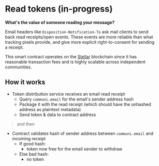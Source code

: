 # Read tokens (in-progress)

**What's the value of someone reading your message?**

Email headers like `Disposition-Notification-To` ask mail clients to send back read receipts/open events. These events are more reliable than what tracking pixels provide, and give more explicit right-to-consent for sending a receipt.

This smart contract operates on the [Stellar](https://stellar.org/) blockchain since it has reasonable transaction fees and is highly scalable across independent communities.

## How it works

- Token distribution service receives an email read receipt
  - Query `communi.email` for the email's sender address hash
  - Package it with the read receipt (which should have the unhashed address as plaintext metadata)
  - Send token & data to contract address

> and then

- Contract validates hash of sender address between `communi.email` and incoming receipt
  - If good hash:
    - token now free for the email sender to withdraw
  - Else bad hash:
    - no token
